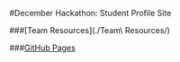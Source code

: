 #December Hackathon: Student Profile Site

###[Team Resources](./Team\ Resources/)

###[GitHub Pages](http://sebastianrb.github.io/december-hackathon/index.html.)

